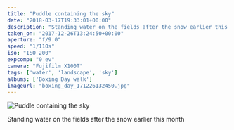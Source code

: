 ```yaml
---
title: "Puddle containing the sky"
date: "2018-03-17T19:33:01+00:00"
description: "Standing water on the fields after the snow earlier this month"
taken_on: "2017-12-26T13:24:50+00:00"
aperture: "f/9.0"
speed: "1/110s"
iso: "ISO 200"
expcomp: "0 ev"
camera: "Fujifilm X100T"
tags: ['water', 'landscape', 'sky']
albums: ['Boxing Day walk']
imageurl: "boxing_day_171226132450.jpg"
---
```


![Puddle containing the sky](https://wingsopenwide-images.s3.amazonaws.com/s/boxing_day_171226132450.jpg)

Standing water on the fields after the snow earlier this month